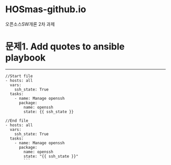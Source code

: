 # HOSmas-github.io
오픈소스SW개론 2차 과제

# 문제1. Add quotes to ansible playbook
---------------------------------------
```
//Start file
- hosts: all
  vars:
    ssh_state: True
  tasks:
    - name: Manage openssh
      package:
        name: openssh
        state: {{ ssh_state }}
```
```
//End file
- hosts: all
  vars:
    ssh_state: True
  tasks:
    - name: Manage openssh
      package:
        name: openssh
        state: "{{ ssh_state }}"
        ```
